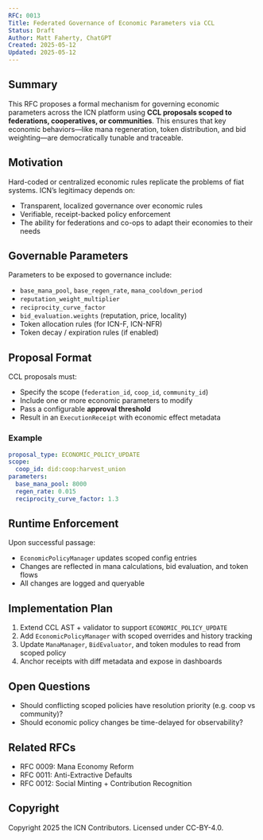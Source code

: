 ```yaml
---
RFC: 0013
Title: Federated Governance of Economic Parameters via CCL
Status: Draft
Author: Matt Faherty, ChatGPT
Created: 2025-05-12
Updated: 2025-05-12
---
```


## Summary

This RFC proposes a formal mechanism for governing economic parameters across the ICN platform using **CCL proposals scoped to federations, cooperatives, or communities**. This ensures that key economic behaviors—like mana regeneration, token distribution, and bid weighting—are democratically tunable and traceable.

## Motivation

Hard-coded or centralized economic rules replicate the problems of fiat systems. ICN’s legitimacy depends on:
- Transparent, localized governance over economic rules
- Verifiable, receipt-backed policy enforcement
- The ability for federations and co-ops to adapt their economies to their needs

## Governable Parameters
Parameters to be exposed to governance include:
- `base_mana_pool`, `base_regen_rate`, `mana_cooldown_period`
- `reputation_weight_multiplier`
- `reciprocity_curve_factor`
- `bid_evaluation.weights` (reputation, price, locality)
- Token allocation rules (for ICN-F, ICN-NFR)
- Token decay / expiration rules (if enabled)

## Proposal Format
CCL proposals must:
- Specify the scope (`federation_id`, `coop_id`, `community_id`)
- Include one or more economic parameters to modify
- Pass a configurable **approval threshold**
- Result in an `ExecutionReceipt` with economic effect metadata

### Example
```yaml
proposal_type: ECONOMIC_POLICY_UPDATE
scope:
  coop_id: did:coop:harvest_union
parameters:
  base_mana_pool: 8000
  regen_rate: 0.015
  reciprocity_curve_factor: 1.3
```

## Runtime Enforcement
Upon successful passage:
- `EconomicPolicyManager` updates scoped config entries
- Changes are reflected in mana calculations, bid evaluation, and token flows
- All changes are logged and queryable

## Implementation Plan
1. Extend CCL AST + validator to support `ECONOMIC_POLICY_UPDATE`
2. Add `EconomicPolicyManager` with scoped overrides and history tracking
3. Update `ManaManager`, `BidEvaluator`, and token modules to read from scoped policy
4. Anchor receipts with diff metadata and expose in dashboards

## Open Questions
- Should conflicting scoped policies have resolution priority (e.g. coop vs community)?
- Should economic policy changes be time-delayed for observability?

## Related RFCs
- RFC 0009: Mana Economy Reform
- RFC 0011: Anti-Extractive Defaults
- RFC 0012: Social Minting + Contribution Recognition

## Copyright
Copyright 2025 the ICN Contributors. Licensed under CC-BY-4.0.
